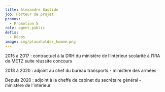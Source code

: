 ```yaml
---
title: Alexandre Bastide
job: Porteur de projet
promos: 
  - Promotion 5
role: agent-public
defis:
  - Décos
image: img/placeholder_homme.png
---
```


2015 à 2017 : contractuel à la DRH du ministère de l’intérieur scolarité à l'IRA de METZ suite réussite concours

2018 à 2020 : adjoint au chef du bureau transports - ministère des armées

Depuis 2020 : adjoint à la cheffe de cabinet du secrétaire général - ministère de l'intérieur
